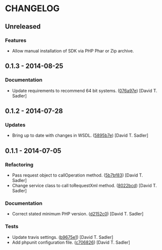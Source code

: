 # CHANGELOG

## Unreleased

### Features

* Allow manual installation of SDK via PHP Phar or Zip archive.

## 0.1.3 - 2014-08-25

### Documentation

* Update requirements to recommend 64 bit systems. ([076a97e](https://github.com/davidtsadler/ebay-sdk-business-policies-management/commit/076a97e3b42cd445b3fd5663ff2dc8510da5ea5c)) [David T. Sadler]

## 0.1.2 - 2014-07-28

### Updates

* Bring up to date with changes in WSDL. ([5895b7e](https://github.com/davidtsadler/ebay-sdk-business-policies-management/commit/5895b7e267b4415ba3d526a8bca5e6e3ccb1a24c)) [David T. Sadler]

## 0.1.1 - 2014-07-05

### Refactoring

* Pass request object to callOperation method. ([5b7bf83](https://github.com/davidtsadler/ebay-sdk-business-policies-management/commit/5b7bf835c61173481a083fb4080019fb70d5946c)) [David T. Sadler]
* Change service class to call toRequestXml method. ([8022bcd](https://github.com/davidtsadler/ebay-sdk-business-policies-management/commit/8022bcd97bf1a1336fbb6a8940ca81cd7304af0f)) [David T. Sadler]

### Documentation

* Correct stated minimum PHP version. ([d2152c0](https://github.com/davidtsadler/ebay-sdk-business-policies-management/commit/d2152c02126a4843be7aa1bd3981b79170770fe2)) [David T. Sadler]

### Tests

* Update travis settings. ([b9675e1](https://github.com/davidtsadler/ebay-sdk-business-policies-management/commit/b9675e18152cbe8bbbda8b930b17105b7468d641)) [David T. Sadler]
* Add phpunit configuration file. ([c706826](https://github.com/davidtsadler/ebay-sdk-business-policies-management/commit/c706826e7f21f7965ef204081af4270866f96488)) [David T. Sadler]
